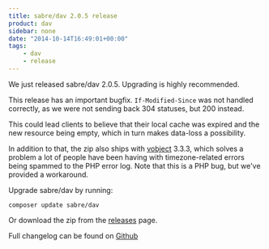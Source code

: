 ```yaml
---
title: sabre/dav 2.0.5 release
product: dav
sidebar: none
date: "2014-10-14T16:49:01+00:00"
tags:
    - dav
    - release
---
```


We just released sabre/dav 2.0.5. Upgrading is highly recommended.

This release has an important bugfix. `If-Modified-Since` was not handled
correctly, as we were not sending back 304 statuses, but 200 instead.

This could lead clients to believe that their local cache was expired and the
new resource being empty, which in turn makes data-loss a possibility.

In addition to that, the zip also ships with [vobject][3] 3.3.3, which solves
a problem a lot of people have been having with timezone-related errors being
spammed to the PHP error log. Note that this is a PHP bug, but we've provided
a workaround.

Upgrade sabre/dav by running:

    composer update sabre/dav

Or download the zip from the [releases][2] page.

Full changelog can be found on [Github][1]

[1]: https://github.com/fruux/sabre-dav/blob/2.0.5/ChangeLog.md
[2]: https://github.com/fruux/sabre-dav/releases
[3]: /vobject/
